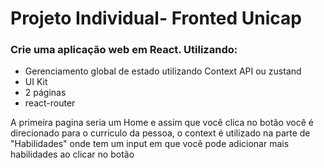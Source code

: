 <h1>Projeto Individual- Fronted Unicap</h1>

<h3> Crie uma aplicação web em React. Utilizando: </h3>

- Gerenciamento global de estado utilizando Context API ou zustand
- UI Kit
- 2 páginas
- react-router

<p> A primeira pagina seria um Home e assim que você clica no botão você é direcionado para o curriculo da pessoa, o context é utilizado na parte de "Habilidades" onde tem um input em que você pode adicionar mais habilidades ao clicar no botão </p>
